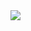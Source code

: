 
<img src="https://img.shields.io/badge/Python3-blue?style=for-the-badge&logo=Python&logoColor=yellow"/>
